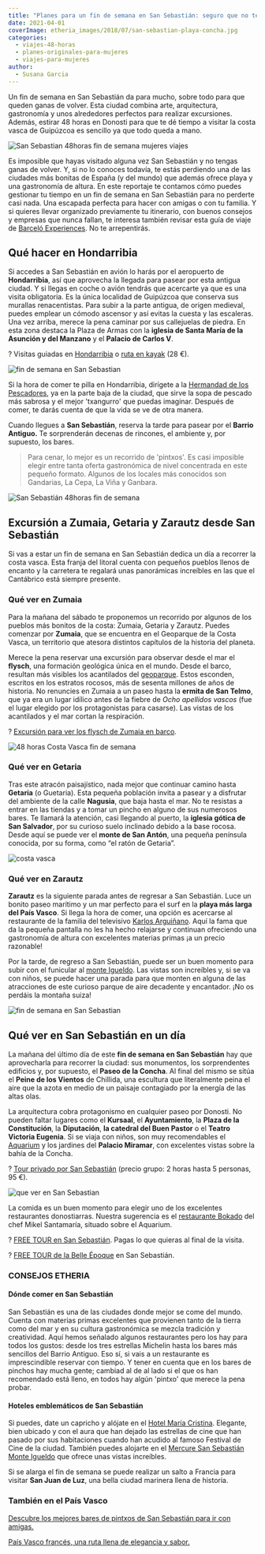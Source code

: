 ```yaml
---
title: "Planes para un fin de semana en San Sebastián: seguro que no te aburres"
date: 2021-04-01
coverImage: etheria_images/2018/07/san-sebastian-playa-concha.jpg
categories: 
  - viajes-48-horas
  - planes-originales-para-mujeres
  - viajes-para-mujeres
author: 
  - Susana Garcia
---
```


Un fin de semana en San Sebastián da para mucho, sobre todo para que queden ganas de volver. Esta ciudad combina arte, arquitectura, gastronomía y unos alrededores perfectos para realizar excursiones. Además, estirar 48 horas en Donosti para que te dé tiempo a visitar la costa vasca de Guipúzcoa es sencillo ya que todo queda a mano.

![San Sebastian 48horas fin de semana mujeres viajes](etheria_images/2018/04/San-Sebastian-paseo-de-la-Concha-Etheriamagazine.jpg "Paseo de la Concha de San Sebastián.")

Es imposible que hayas visitado alguna vez San Sebastián y no tengas ganas de volver. Y, 
si no lo conoces todavía, te estás perdiendo una de las ciudades más bonitas de España 
(y del mundo) que además ofrece playa y una gastronomía de altura. En este reportaje te 
contamos cómo puedes gestionar tu tiempo en un fin de semana en San Sebastián para no 
perderte casi nada. Una escapada perfecta para hacer con amigas o con tu familia. Y si 
quieres llevar organizado previamente tu itinerario, con buenos consejos y empresas que 
nunca fallan, te interesa también revisar esta guía de viaje de [Barceló 
Experiences](https://www.barcelo.com/guia-turismo/es/espana/san-sebastian/que-ver/que-visitar-en-san-sebastian/). 
No te arrepentirás. 

## Qué hacer en Hondarribia

Si accedes a San Sebastián en avión lo harás por el aeropuerto de **Hondarribia**, así 
que aprovecha la llegada para pasear por esta antigua ciudad. Y si llegas en coche o 
avión tendrás que acercarte ya que es una visita obligatoria. Es la única localidad de 
Guipúzcoa que conserva sus murallas renacentistas. Para subir a la parte antigua, de 
origen medieval, puedes emplear un cómodo ascensor y así evitas la cuesta y las 
escaleras. Una vez arriba, merece la pena caminar por sus callejuelas de piedra. En esta 
zona destaca la Plaza de Armas con la **iglesia de Santa María de la Asunción y del 
Manzano** y el **Palacio de Carlos V**. 

? Visitas guiadas en [Hondarribia](https://www.civitatis.com/es/hondarribia/tour-privado-hondarribia/?aid=10211) 
o [ruta en 
kayak](https://www.civitatis.com/es/hondarribia/tour-kayak-hondarribia/?aid=10211) (28 
€). 

![fin de semana en San Sebastian](etheria_images/2018/07/san-sebastian-hondarribia.jpg "Fachadas de Hondarribia. © Eric Prouzet")

Si la hora de comer te pilla en Hondarribia, dirígete a la [Hermandad de los 
Pescadores](http://www.hermandaddepescadores.com), ya en la parte baja de la ciudad, que 
sirve la sopa de pescado más sabrosa y el mejor 'txangurro' que puedas imaginar. Después 
de comer, te darás cuenta de que la vida se ve de otra manera. 

Cuando llegues a **San Sebastián**, reserva la tarde para pasear por el **Barrio 
Antiguo.** Te sorprenderán decenas de rincones, el ambiente y, por supuesto, los bares. 

> Para cenar, lo mejor es un recorrido de 'pintxos'. Es casi imposible elegir entre tanta 
> oferta gastronómica de nivel concentrada en este pequeño formato. Algunos de los locales 
> más conocidos son Gandarias, La Cepa, La Viña y Ganbara. 

![San Sebastián 48horas fin de semana](etheria_images/2018/04/Tapas-en-San-Sebastian-Etheriamagazine-1024x682.jpg "Ir de pintxos en San Sebastián es obligatorio.")

## Excursión a Zumaia, Getaria y Zarautz desde San Sebastián

Si vas a estar un fin de semana en San Sebastián dedica un día a recorrer la costa 
vasca. Esta franja del litoral cuenta con pequeños pueblos llenos de encanto y la 
carretera te regalará unas panorámicas increíbles en las que el Cantábrico está siempre 
presente. 

### Qué ver en Zumaia

Para la mañana del sábado te proponemos un recorrido por algunos de los pueblos más 
bonitos de la costa: Zumaia, Getaria y Zarautz. Puedes comenzar por **Zumaia**, que se 
encuentra en el Geoparque de la Costa Vasca, un territorio que atesora distintos 
capítulos de la historia del planeta. 

Merece la pena reservar una excursión para observar desde el mar el **flysch**, una 
formación geológica única en el mundo. Desde el barco, resultan más visibles los 
acantilados del [geoparque](https://geoparkea.eus/es/). Estos esconden, escritos en los 
estratos rocosos, más de sesenta millones de años de historia. No renuncies en Zumaia a 
un paseo hasta la **ermita de San Telmo**, que ya era un lugar idílico antes de la 
fiebre de _Ocho apellidos vascos_ (fue el lugar elegido por los protagonistas para 
casarse). Las vistas de los acantilados y el mar cortan la respiración. 

? [Excursión para ver los flysch de Zumaia en 
barco](https://www.civitatis.com/es/guetaria/excursion-flysch-zumaya-barco/?aid=10211). 

![48 horas Costa Vasca fin de semana](etheria_images/2018/04/Ermita-de-San-Telmo-Zumaia-Etheria-Magazine.jpg "Vista desde la ermita de San Telmo en Zumaia.")

### Qué ver en Getaria

Tras este atracón paisajístico, nada mejor que continuar camino hasta **Getaria** (o 
Guetaria). Esta pequeña población invita a pasear y a disfrutar del ambiente de la calle 
**Nagusia**, que baja hasta el mar. No te resistas a entrar en las tiendas y a tomar un 
pincho en alguno de sus numerosos bares. Te llamará la atención, casi llegando al 
puerto, la **iglesia gótica de San Salvador**, por su curioso suelo inclinado debido a 
la base rocosa. Desde aquí se puede ver el **monte de San Antón**, una pequeña península 
conocida, por su forma, como “el ratón de Getaria”. 

![costa vasca](etheria_images/2018/07/san-sebastian-zarautz.jpg "Imagen de Zarautz. © Carles Rabada")

### Qué ver en Zarautz

**Zarautz** es la siguiente parada antes de regresar a San Sebastián. Luce un bonito 
paseo marítimo y un mar perfecto para el surf en la **playa más larga del País Vasco**. 
Si llega la hora de comer, una opción es acercarse al restaurante de la familia del 
televisivo [Karlos Arguiñano](http://www.hotelka.com/es/). Aquí la fama que da la 
pequeña pantalla no les ha hecho relajarse y continuan ofreciendo una gastronomía de 
altura con excelentes materias primas ¡a un precio razonable! 

Por la tarde, de regreso a San Sebastián, puede ser un buen momento para subir con el 
funicular al [monte Igueldo](http://www.monteigueldo.es). Las vistas son increíbles y, 
si se va con niños, se puede hacer una parada para que monten en alguna de las 
atracciones de este curioso parque de aire decadente y encantador. ¡No os perdáis la 
montaña suiza! 

![fin de semana en San Sebastian](etheria_images/2018/07/San-sebastian-peine-vientos.jpg "El Peine de los Vientos de Chillida, en Sebastián.")

## Qué ver en San Sebastián en un día

La mañana del último día de este **fin de semana en San Sebastián** hay que aprovecharla 
para recorrer la ciudad: sus monumentos, los sorprendentes edificios y, por supuesto, el 
**Paseo de la Concha**. Al final del mismo se sitúa el **Peine de los Vientos** de 
Chillida, una escultura que literalmente peina el aire que la azota en medio de un 
paisaje contagiado por la energía de las altas olas. 

La arquitectura cobra protagonismo en cualquier paseo por Donosti. No pueden faltar 
lugares como el **Kursaal**, el **Ayuntamiento**, la **Plaza de la Constitución**, la 
**Diputación**, **la catedral del Buen Pastor** o el **Teatro Victoria Eugenia**. Si se 
viaja con niños, son muy recomendables el [Aquarium](http://aquariumss.com) y los 
jardines del **Palacio Miramar**, con excelentes vistas sobre la bahía de la Concha. 

? [Tour privado por San 
Sebastián](https://www.civitatis.com/es/san-sebastian/tour-privado-san-sebastian/?aid=10211) 
(precio grupo: 2 horas hasta 5 personas, 95 €). 

![que ver en San Sebastian](etheria_images/2018/07/san-sebastian-plaza-constitucion.jpg "Plaza de la Constitución. © Ribeil Vicent")

La comida es un buen momento para elegir uno de los excelentes restaurantes 
donostiarras. Nuestra sugerencia es el [restaurante 
Bokado](http://www.bokadomikelsantamaria.com) del chef Mikel Santamaría, situado sobre 
el Aquarium. 

? [FREE TOUR en San 
Sebastián](https://www.civitatis.com/es/san-sebastian/free-tour-san-sebastian/?aid=10211). 
Pagas lo que quieras al final de la visita. 

? [FREE TOUR de la Belle 
Époque](https://www.civitatis.com/es/san-sebastian/free-tour-belle-epoque/?aid=10211) en 
San Sebastián. 

### CONSEJOS ETHERIA

#### Dónde comer en San Sebastián

San Sebastián es una de las ciudades donde mejor se come del mundo. Cuenta con materias 
primas excelentes que provienen tanto de la tierra como del mar y en su cultura 
gastronómica se mezcla tradición y creatividad. Aquí hemos señalado algunos restaurantes 
pero los hay para todos los gustos: desde los tres estrellas Michelin hasta los bares 
más sencillos del Barrio Antiguo. Eso sí, si vais a un restaurante es imprescindible 
reservar con tiempo. Y tener en cuenta que en los bares de pinchos hay mucha gente; 
cambiad al de al lado si el que os han recomendado está lleno, en todos hay algún 
'pintxo' que merece la pena probar. 

#### Hoteles emblemáticos de San Sebastián

Si puedes, date un capricho y alójate en el [Hotel María 
Cristina](http://etheriamagazine.com/2018/07/21/hotel-maria-cristina-san-sebastian/). 
Elegante, bien ubicado y con el aura que han dejado las estrellas de cine que han pasado 
por sus habitaciones cuando han acudido al famoso Festival de Cine de la ciudad. También 
puedes alojarte en el [Mercure San 
Seba](https://etheriamagazine.com/2020/06/25/hotel-mercure-san-sebastian-monte-igueldo-con-vistas-de-donostia/)[s](https://etheriamagazine.com/2020/06/25/hotel-mercure-san-sebastian-monte-igueldo-con-vistas-de-donostia/)[tián 
Monte 
Igueldo](https://etheriamagazine.com/2020/06/25/hotel-mercure-san-sebastian-monte-igueldo-con-vistas-de-donostia/) 
que ofrece unas vistas increíbles. 

Si se alarga el fin de semana se puede realizar un salto a Francia para visitar **San 
Juan de Luz**, una bella ciudad marinera llena de historia. 

### También en el País Vasco

[Descubre los mejores bares de pintxos de San Sebastián para ir con 
amigas.](https://etheriamagazine.com/2019/11/08/de-pintxos-por-san-sebastian-y-la-costa-de-guipuzcoa-escapada-con-amigas/) 

[País Vasco francés, una ruta llena de elegancia y 
sabor.](https://etheriamagazine.com/2020/08/24/que-ver-pais-vasco-frances-san-juan-luz-biarritz-san-juan-pie-puerto-sare/)
